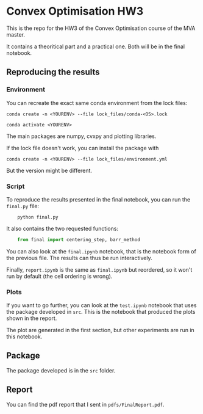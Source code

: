 # Convex Optimisation HW3

This is the repo for the HW3 of the Convex Optimisation course of the MVA master.

It contains a theoritical part and a practical one. Both will be in the final notebook.


## Reproducing the results

### Environment

You can recreate the exact same conda environment from the lock files:

```
conda create -n <YOURENV> --file lock_files/conda-<OS>.lock

conda activate <YOURENV>
```

The main packages are numpy, cvxpy and plotting libraries.

If the lock file doesn't work, you can install the package with 

```
conda create -n <YOURENV> --file lock_files/environment.yml
```
But the version might be different.

### Script
To reproduce the results presented in the final notebook, you can run the `final.py` file:

```
    python final.py
```

It also contains the two requested functions:

```python
    from final import centering_step, barr_method
```

You can also look at the `final.ipynb` notebook, that is the notebook form of the previous file. The results can thus be run interactively.

Finally, `report.ipynb` is the same as `final.ipynb` but reordered, so it won't run by default (the cell ordering is wrong).

### Plots

If you want to go further, you can look at the `test.ipynb` notebook that uses the package developed in `src`. This is the notebook that produced the plots shown in the report.

The plot are generated in the first section, but other experiments are run in this notebook.

## Package

The package developed is in the `src` folder.

## Report 

You can find the pdf report that I sent in `pdfs/FinalReport.pdf`.
